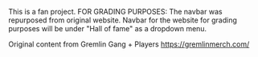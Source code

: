 This is a fan project.
FOR GRADING PURPOSES: The navbar was repurposed from original website. Navbar for the website for grading purposes will be under "Hall of fame" as a dropdown menu.

Original content from Gremlin Gang + Players
https://gremlinmerch.com/